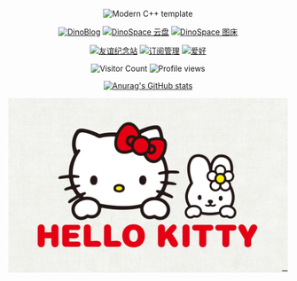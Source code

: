<div id="title" align=center>

![Modern C++ template][github-sub-title:img]

[![DinoBlog](https://img.shields.io/badge/博客-DinoBlog-pink)](https://blog.072416.xyz)
[![DinoSpace 云盘](https://img.shields.io/badge/云盘-DinoSpace-blue)](https://cloud.072416.xyz)
[![DinoSpace 图床](https://img.shields.io/badge/图床-ImgBox-green)](https://uppic.dpdns.org/)

[![友谊纪念站](https://img.shields.io/badge/友谊纪念站-Moments-purple)](https://zsyxy.dpdns.org/)
[![订阅管理](https://img.shields.io/badge/订阅管理-Subscription-orange)](https://zhyx.qzz.io/)
[![爱好](https://img.shields.io/badge/爱好-Hellokitty-ff69b4)](https://www.sanrio.com/hellokitty)

<p align="center">
  <img src="https://hits.sh/github.com/dinosaurerer.svg?color=blue" alt="Visitor Count"/>  
  <img src="https://komarev.com/ghpvc/?username=dinosaurerer&color=brightgreen" alt="Profile views"/>
</p>


[![Anurag's GitHub stats](https://github-readme-stats.vercel.app/api?username=dinosaurerer&show_icons=true&theme=tokyonight)](https://b23.tv/iEJTnPp)



<!--BADGE_START--><!--BADGE_END-->

</div>  



<!--IMAGE_START-->
![Slideshow](image/8253693.jpg) <!--轮播占位符--> <!--轮播占位符--> <!--轮播占位符--> <!--轮播占位符-->
<!--IMAGE_END-->


[github-sub-title:img]: https://readme-typing-svg.herokuapp.com?font=Segoe+Script&center=true&lines=Dinosaur🦖🦕🦖.
